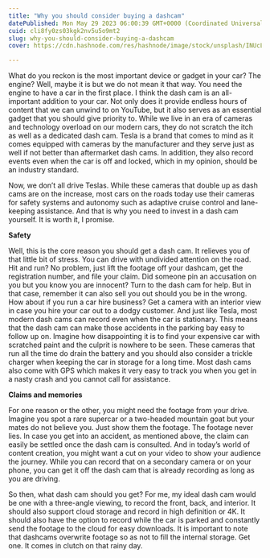 ```yaml
---
title: "Why you should consider buying a dashcam"
datePublished: Mon May 29 2023 06:00:39 GMT+0000 (Coordinated Universal Time)
cuid: cli8fy0zs03kgk2nv5u5o9mt2
slug: why-you-should-consider-buying-a-dashcam
cover: https://cdn.hashnode.com/res/hashnode/image/stock/unsplash/INUcL7Ktjzc/upload/2540c00834fc0d01b7a5aca5601c2165.jpeg

---
```


What do you reckon is the most important device or gadget in your car? The engine? Well, maybe it is but we do not mean it that way. You need the engine to have a car in the first place. I think the dash cam is an all-important addition to your car. Not only does it provide endless hours of content that we can unwind to on YouTube, but it also serves as an essential gadget that you should give priority to. While we live in an era of cameras and technology overload on our modern cars, they do not scratch the itch as well as a dedicated dash cam. Tesla is a brand that comes to mind as it comes equipped with cameras by the manufacturer and they serve just as well if not better than aftermarket dash cams. In addition, they also record events even when the car is off and locked, which in my opinion, should be an industry standard.

Now, we don’t all drive Teslas. While these cameras that double up as dash cams are on the increase, most cars on the roads today use their cameras for safety systems and autonomy such as adaptive cruise control and lane-keeping assistance. And that is why you need to invest in a dash cam yourself. It is worth it, I promise.

**Safety**

Well, this is the core reason you should get a dash cam. It relieves you of that little bit of stress. You can drive with undivided attention on the road. Hit and run? No problem, just lift the footage off your dashcam, get the registration number, and file your claim. Did someone pin an accusation on you but you know you are innocent? Turn to the dash cam for help. But in that case, remember it can also sell you out should you be in the wrong. How about if you run a car hire business? Get a camera with an interior view in case you hire your car out to a dodgy customer. And just like Tesla, most modern dash cams can record even when the car is stationary. This means that the dash cam can make those accidents in the parking bay easy to follow up on. Imagine how disappointing it is to find your expensive car with scratched paint and the culprit is nowhere to be seen. These cameras that run all the time do drain the battery and you should also consider a trickle charger when keeping the car in storage for a long time. Most dash cams also come with GPS which makes it very easy to track you when you get in a nasty crash and you cannot call for assistance.

**Claims and memories**

For one reason or the other, you might need the footage from your drive. Imagine you spot a rare supercar or a two-headed mountain goat but your mates do not believe you. Just show them the footage. The footage never lies. In case you get into an accident, as mentioned above, the claim can easily be settled once the dash cam is consulted. And in today’s world of content creation, you might want a cut on your video to show your audience the journey. While you can record that on a secondary camera or on your phone, you can get it off the dash cam that is already recording as long as you are driving.

So then, what dash cam should you get? For me, my ideal dash cam would be one with a three-angle viewing, to record the front, back, and interior. It should also support cloud storage and record in high definition or 4K. It should also have the option to record while the car is parked and constantly send the footage to the cloud for easy downloads. It is important to note that dashcams overwrite footage so as not to fill the internal storage. Get one. It comes in clutch on that rainy day.